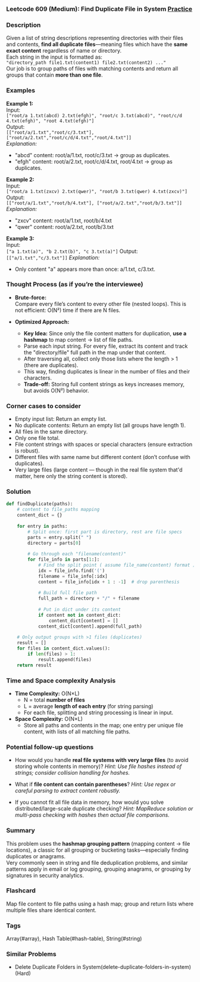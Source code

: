 ### Leetcode 609 (Medium): Find Duplicate File in System [Practice](https://leetcode.com/problems/find-duplicate-file-in-system)

### Description  
Given a list of string descriptions representing directories with their files and contents, **find all duplicate files**—meaning files which have the **same exact content** regardless of name or directory.  
Each string in the input is formatted as:  
`"directory_path file1.txt(content1) file2.txt(content2) ..."`  
Our job is to group paths of files with matching contents and return all groups that contain **more than one file**.

### Examples  

**Example 1:**  
Input:  
`["root/a 1.txt(abcd) 2.txt(efgh)", "root/c 3.txt(abcd)", "root/c/d 4.txt(efgh)", "root 4.txt(efgh)"]`  
Output:  
`[["root/a/1.txt","root/c/3.txt"], ["root/a/2.txt","root/c/d/4.txt","root/4.txt"]]`  
*Explanation:*
- "abcd" content: root/a/1.txt, root/c/3.txt → group as duplicates.
- "efgh" content: root/a/2.txt, root/c/d/4.txt, root/4.txt → group as duplicates.


**Example 2:**  
Input:  
`["root/a 1.txt(zxcv) 2.txt(qwer)", "root/b 3.txt(qwer) 4.txt(zxcv)"]`  
Output:  
`[["root/a/1.txt","root/b/4.txt"], ["root/a/2.txt","root/b/3.txt"]]`  
*Explanation:*
- "zxcv" content: root/a/1.txt, root/b/4.txt
- "qwer" content: root/a/2.txt, root/b/3.txt

**Example 3:**  
Input:  
`["a 1.txt(a)", "b 2.txt(b)", "c 3.txt(a)"]`
Output:  
`[["a/1.txt","c/3.txt"]]`
*Explanation:*
- Only content "a" appears more than once: a/1.txt, c/3.txt.

### Thought Process (as if you’re the interviewee)

- **Brute-force:**  
  Compare every file’s content to every other file (nested loops). This is not efficient: O(N²) time if there are N files.

- **Optimized Approach:**  
  - **Key Idea:** Since only the file content matters for duplication, **use a hashmap** to map content → list of file paths.
  - Parse each input string. For every file, extract its content and track the "directory/file" full path in the map under that content.
  - After traversing all, collect only those lists where the length > 1 (there are duplicates).
  - This way, finding duplicates is linear in the number of files and their characters.
  - **Trade-off:** Storing full content strings as keys increases memory, but avoids O(N²) behavior.

### Corner cases to consider  
- Empty input list: Return an empty list.
- No duplicate contents: Return an empty list (all groups have length 1).
- All files in the same directory.
- Only one file total.
- File content strings with spaces or special characters (ensure extraction is robust).
- Different files with same name but different content (don’t confuse with duplicates).
- Very large files (large content — though in the real file system that'd matter, here only the string content is stored).

### Solution

```python
def findDuplicate(paths):
    # content to file_paths mapping
    content_dict = {}
    
    for entry in paths:
        # Split once: first part is directory, rest are file specs
        parts = entry.split(" ")
        directory = parts[0]
        
        # Go through each "filename(content)"
        for file_info in parts[1:]:
            # Find the split point ( assume file_name(content) format )
            idx = file_info.find('(')
            filename = file_info[:idx]
            content = file_info[idx + 1 : -1]  # drop parenthesis
            
            # Build full file path
            full_path = directory + "/" + filename
            
            # Put in dict under its content
            if content not in content_dict:
                content_dict[content] = []
            content_dict[content].append(full_path)
    
    # Only output groups with >1 files (duplicates)
    result = []
    for files in content_dict.values():
        if len(files) > 1:
            result.append(files)
    return result
```

### Time and Space complexity Analysis  

- **Time Complexity:** O(N×L)
  - N = total **number of files**
  - L = average **length of each entry** (for string parsing)
  - For each file, splitting and string processing is linear in input.
- **Space Complexity:** O(N×L)
  - Store all paths and contents in the map; one entry per unique file content, with lists of all matching file paths.

### Potential follow-up questions  

- How would you handle **real file systems with very large files** (to avoid storing whole contents in memory)?
  *Hint: Use file hashes instead of strings; consider collision handling for hashes.*

- What if **file content can contain parentheses**?
  *Hint: Use regex or careful parsing to extract content robustly.*

- If you cannot fit all file data in memory, how would you solve distributed/large-scale duplicate checking?
  *Hint: MapReduce solution or multi-pass checking with hashes then actual file comparisons.*

### Summary

This problem uses the **hashmap grouping pattern** (mapping content → file locations), a classic for all grouping or bucketing tasks—especially finding duplicates or anagrams.  
Very commonly seen in string and file deduplication problems, and similar patterns apply in email or log grouping, grouping anagrams, or grouping by signatures in security analytics.


### Flashcard
Map file content to file paths using a hash map; group and return lists where multiple files share identical content.

### Tags
Array(#array), Hash Table(#hash-table), String(#string)

### Similar Problems
- Delete Duplicate Folders in System(delete-duplicate-folders-in-system) (Hard)